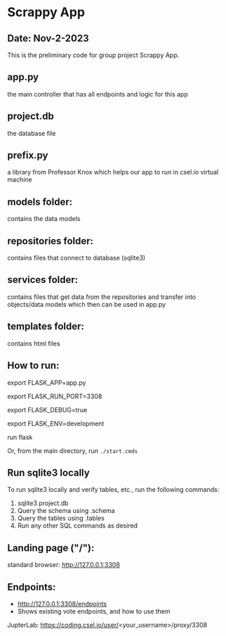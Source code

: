 # Scrappy App

## Date: Nov-2-2023

This is the preliminary code for group project Scrappy App.

## app.py

the main controller that has all endpoints and logic for this app

## project.db

the database file

## prefix.py

a library from Professor Knox which helps our app to run in csel.io virtual machine

## models folder:

contains the data models

## repositories folder:

contains files that connect to database (sqlite3)

## services folder:

contains files that get data from the repositories and transfer into objects/data models which then can be used in app.py

## templates folder:

contains html files

## How to run:

export FLASK_APP=app.py

export FLASK_RUN_PORT=3308

export FLASK_DEBUG=true

export FLASK_ENV=development

run flask

Or, from the main directory, run `./start.cmds`

## Run sqlite3 locally

To run sqlite3 locally and verify tables, etc., run the following commands:

1. sqlite3 project.db
2. Query the schema using .schema
3. Query the tables using .tables
4. Run any other SQL commands as desired

## Landing page ("/"):

standard browser: http://127.0.0.1:3308

## Endpoints:

- http://127.0.0.1:3308/endpoints
- Shows existing vote endpoints, and how to use them

JupterLab: https://coding.csel.io/user/<your_username>/proxy/3308
